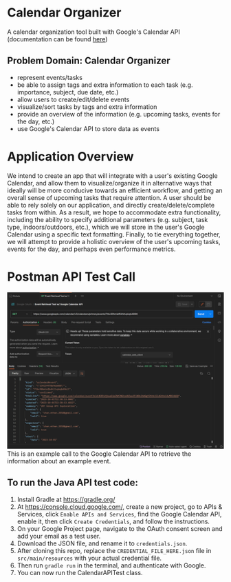 # Calendar Organizer
A calendar organization tool built with Google's Calendar API
(documentation can be found [here](https://developers.google.com/resources/api-libraries/documentation/calendar/v3/java/latest/))

## Problem Domain: Calendar Organizer
- represent events/tasks
- be able to assign tags and extra information to each task (e.g. importance, subject, due date, etc.)
- allow users to create/edit/delete events
- visualize/sort tasks by tags and extra information
- provide an overview of the information (e.g. upcoming tasks, events for the day, etc.)
- use Google's Calendar API to store data as events

# Application Overview
We intend to create an app that will integrate with a user's existing Google Calendar, and allow them to 
visualize/organize it in alternative ways that ideally will be more conducive towards an efficient workflow, and getting 
an overall sense of upcoming tasks that require attention. A user should be able to rely solely on our application, and
directly create/delete/complete tasks from within. As a result, we hope to accommodate extra functionality, including 
the ability to specify additional parameters (e.g. subject, task type, indoors/outdoors, etc.), which we will store in 
the user's Google Calendar using a specific text formatting. Finally, to tie everything together, we will attempt to 
provide a holistic overview of the user's upcoming tasks, events for the day, and perhaps even performance metrics.

# Postman API Test Call
![Screenshot of the Postman API test call for an example event](API_test.png "A Postman API test call for an example event")
This is an example call to the Google Calendar API to retrieve the information about an example event. 

## To run the Java API test code:
1. Install Gradle at https://gradle.org/
2. At https://console.cloud.google.com/, create a new project, go to APIs & Services, click `Enable APIs and Services`,
   find the Google Calendar API, enable it, then click `Create Credentials`, and follow the instructions.
3. On your Google Project page, navigate to the OAuth consent screen and add your email as a test user.
2. Download the JSON file, and rename it to `credentials.json`.
3. After cloning this repo, replace the `CREDENTIAL_FILE_HERE.json` file in `src/main/resources` with your actual credential
   file.
4. Then run `gradle run` in the terminal, and authenticate with Google.
5. You can now run the CalendarAPITest class.
